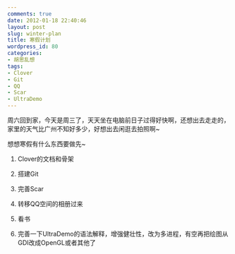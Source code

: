 ```yaml
---
comments: true
date: 2012-01-18 22:40:46
layout: post
slug: winter-plan
title: 寒假计划
wordpress_id: 80
categories:
- 胡思乱想
tags:
- Clover
- Git
- QQ
- Scar
- UltraDemo
---
```


周六回到家，今天是周三了，天天坐在电脑前日子过得好快啊，还想出去走走的，家里的天气比广州不知好多少，好想出去闲逛去拍照啊~

想想寒假有什么东西要做先~



	
  1. Clover的文档和骨架

	
  2. 搭建Git

	
  3. 完善Scar

	
  4. 转移QQ空间的相册过来

	
  5. 看书

	
  6. 完善一下UltraDemo的语法解释，增强健壮性，改为多进程，有空再把绘图从GDI改成OpenGL或者其他了


